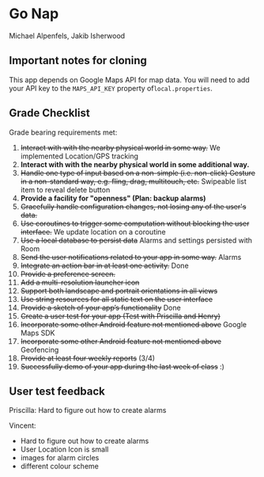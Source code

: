 # Go Nap
Michael Alpenfels, Jakib Isherwood

## Important notes for cloning

This app depends on Google Maps API for map data. You will need to add your API key to the `MAPS_API_KEY`
property of`local.properties`.

## Grade Checklist


Grade bearing requirements met: 
1. ~~Interact with with the nearby physical world in some way.~~ We implemented Location/GPS tracking
2. **Interact with with the nearby physical world in some additional way.**
3. ~~Handle one type of input based on a non-simple (i.e. non-click) Gesture in a
   non-standard way, e.g. fling, drag, multitouch, etc.~~ Swipeable list item to reveal delete button
4. **Provide a facility for "openness" (Plan: backup alarms)**
5. ~~Gracefully handle configuration changes, not losing any of the user's data.~~
6. ~~Use coroutines to trigger some computation without blocking the user interface.~~ We update location on a coroutine
7. ~~Use a local database to persist data~~ Alarms and settings persisted with Room
8. ~~Send the user notifications related to your app in some way.~~ Alarms
9. ~~Integrate an action bar in at least one activity.~~ Done
10. ~~Provide a preference screen.~~
11. ~~Add a multi-resolution launcher icon~~
12. ~~Support both landscape and portrait orientations in all views~~
13. ~~Use string resources for all static text on the user interface~~
14. ~~Provide a sketch of your app’s functionality~~ Done
15. ~~Create a user test for your app (Test with Priscilla and Henry)~~
16. ~~Incorporate some other Android feature not mentioned above~~ Google Maps SDK
17. ~~Incorporate some other Android feature not mentioned above~~ Geofencing
18. ~~Provide at least four weekly reports~~ (3/4)
19. ~~Successfully demo of your app during the last week of class~~ :)

## User test feedback

Priscilla: Hard to figure out how to create alarms

Vincent:
* Hard to figure out how to create alarms
* User Location Icon is small
* images for alarm circles
* different colour scheme